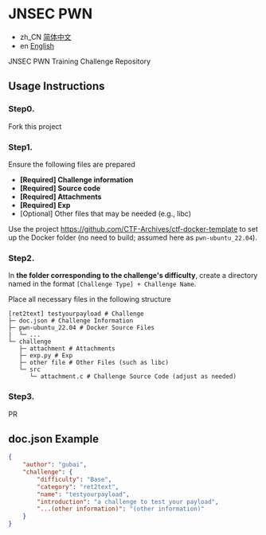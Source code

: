 # JNSEC PWN  

- zh_CN [简体中文](README_CN.md)
- en [English](README.md)

JNSEC PWN Training Challenge Repository  

## Usage Instructions  

### Step0.  

Fork this project  

### Step1.  

Ensure the following files are prepared  

- **[Required] Challenge information**
- **[Required] Source code**  
- **[Required] Attachments**  
- **[Required] Exp**  
- [Optional] Other files that may be needed (e.g., libc)  

Use the project https://github.com/CTF-Archives/ctf-docker-template to set up the Docker folder (no need to build; assumed here as `pwn-ubuntu_22.04`).  

### Step2.  

In **the folder corresponding to the challenge's difficulty**, create a directory named in the format `[Challenge Type] + Challenge Name`.  

Place all necessary files in the following structure  

```
[ret2text] testyourpayload # Challenge  
├─ doc.json # Challenge Information  
├─ pwn-ubuntu_22.04 # Docker Source Files  
|  └─ ...
└─ challenge  
   ├─ attachment # Attachments  
   ├─ exp.py # Exp  
   ├─ other file # Other Files (such as libc)  
   └─ src  
      └─ attachment.c # Challenge Source Code (adjust as needed)
```

### Step3.  

PR  

## doc.json Example  

```json
{
    "author": "gubai",
    "challenge": {
        "difficulty": "Base",
        "category": "ret2text",
        "name": "testyourpayload",
        "introduction": "a challenge to test your payload",
        "...(other information)": "(other information)"
    }
}
```

